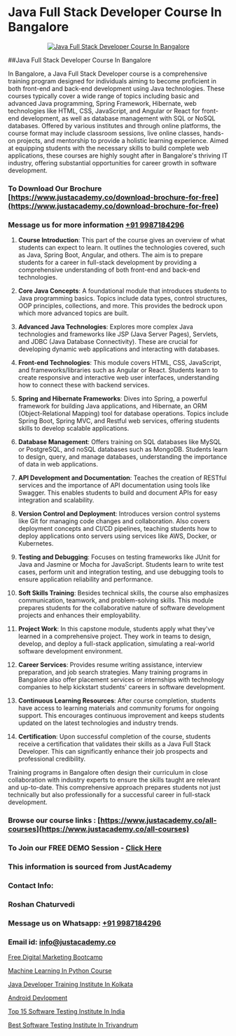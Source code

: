 # Java Full Stack Developer Course In Bangalore

<p align="center">
  <a href="https://justacademy.co/program-detail/full-stack-web-development">
    <img src="https://justacademy.co/storage2/program_images/1704700371.webp" alt="Java Full Stack Developer Course In Bangalore">
  </a>
</p>
##Java Full Stack Developer Course In Bangalore

In Bangalore, a Java Full Stack Developer course is a comprehensive training program designed for individuals aiming to become proficient in both front-end and back-end development using Java technologies. These courses typically cover a wide range of topics including basic and advanced Java programming, Spring Framework, Hibernate, web technologies like HTML, CSS, JavaScript, and Angular or React for front-end development, as well as database management with SQL or NoSQL databases. Offered by various institutes and through online platforms, the course format may include classroom sessions, live online classes, hands-on projects, and mentorship to provide a holistic learning experience. Aimed at equipping students with the necessary skills to build complete web applications, these courses are highly sought after in Bangalore's thriving IT industry, offering substantial opportunities for career growth in software development.
### To Download Our Brochure [https://www.justacademy.co/download-brochure-for-free](https://www.justacademy.co/download-brochure-for-free)
### Message us for more information [+91 9987184296](https://api.whatsapp.com/send?phone=919987184296)
1) **Course Introduction**: This part of the course gives an overview of what students can expect to learn. It outlines the technologies covered, such as Java, Spring Boot, Angular, and others. The aim is to prepare students for a career in full-stack development by providing a comprehensive understanding of both front-end and back-end technologies.

2) **Core Java Concepts**: A foundational module that introduces students to Java programming basics. Topics include data types, control structures, OOP principles, collections, and more. This provides the bedrock upon which more advanced topics are built.

3) **Advanced Java Technologies**: Explores more complex Java technologies and frameworks like JSP (Java Server Pages), Servlets, and JDBC (Java Database Connectivity). These are crucial for developing dynamic web applications and interacting with databases.

4) **Front-end Technologies**: This module covers HTML, CSS, JavaScript, and frameworks/libraries such as Angular or React. Students learn to create responsive and interactive web user interfaces, understanding how to connect these with backend services.

5) **Spring and Hibernate Frameworks**: Dives into Spring, a powerful framework for building Java applications, and Hibernate, an ORM (Object-Relational Mapping) tool for database operations. Topics include Spring Boot, Spring MVC, and Restful web services, offering students skills to develop scalable applications.

6) **Database Management**: Offers training on SQL databases like MySQL or PostgreSQL, and noSQL databases such as MongoDB. Students learn to design, query, and manage databases, understanding the importance of data in web applications.

7) **API Development and Documentation**: Teaches the creation of RESTful services and the importance of API documentation using tools like Swagger. This enables students to build and document APIs for easy integration and scalability.

8) **Version Control and Deployment**: Introduces version control systems like Git for managing code changes and collaboration. Also covers deployment concepts and CI/CD pipelines, teaching students how to deploy applications onto servers using services like AWS, Docker, or Kubernetes.

9) **Testing and Debugging**: Focuses on testing frameworks like JUnit for Java and Jasmine or Mocha for JavaScript. Students learn to write test cases, perform unit and integration testing, and use debugging tools to ensure application reliability and performance.

10) **Soft Skills Training**: Besides technical skills, the course also emphasizes communication, teamwork, and problem-solving skills. This module prepares students for the collaborative nature of software development projects and enhances their employability.

11) **Project Work**: In this capstone module, students apply what they've learned in a comprehensive project. They work in teams to design, develop, and deploy a full-stack application, simulating a real-world software development environment.

12) **Career Services**: Provides resume writing assistance, interview preparation, and job search strategies. Many training programs in Bangalore also offer placement services or internships with technology companies to help kickstart students' careers in software development.

13) **Continuous Learning Resources**: After course completion, students have access to learning materials and community forums for ongoing support. This encourages continuous improvement and keeps students updated on the latest technologies and industry trends.

14) **Certification**: Upon successful completion of the course, students receive a certification that validates their skills as a Java Full Stack Developer. This can significantly enhance their job prospects and professional credibility.

Training programs in Bangalore often design their curriculum in close collaboration with industry experts to ensure the skills taught are relevant and up-to-date. This comprehensive approach prepares students not just technically but also professionally for a successful career in full-stack development.

### Browse our course links : [https://www.justacademy.co/all-courses](https://www.justacademy.co/all-courses) 
### To Join our FREE DEMO Session - [Click Here](https://www.justacademy.co/register-for-course-demo)


### This information is sourced from JustAcademy
### Contact Info:
### Roshan Chaturvedi
### Message us on Whatsapp: [+91 9987184296](https://api.whatsapp.com/send?phone=919987184296)
### Email id: [info@justacademy.co](mailto:info@justacademy.co)
                
[Free Digital Marketing Bootcamp](https://www.linkedin.com/pulse/free-digital-marketing-bootcamp-justacademy-berlin-rdgbe?trackingId=pXeSE1%2BhTKBxCLxipQCihg%3D%3D&lipi=urn%3Ali%3Apage%3Ad_flagship3_company_admin%3BWtIq9U3gRByMpXlbn9mh%2Bw%3D%3D)

[Machine Learning In Python Course](https://www.linkedin.com/pulse/machine-learning-python-course-justacademy-stockport-dwkee?trackingId=PRX0P5QF9ZAiSYYjuo0ixw%3D%3D&lipi=urn%3Ali%3Apage%3Ad_flagship3_company_admin%3Bjjks6g4uSqSiY706oaUeMg%3D%3D)

[Java Developer Training Institute In Kolkata](https://medium.com/@mistersumit961/java-developer-training-institute-in-kolkata-97ad95edd588)

[Android Devlopment](https://medium.com/@akanshapatil/android-devlopment-ab47f8cea7df)

[Top 15 Software Testing Institute In India](https://justacademyin.github.io/justacademy/top-15-software-testing-institute-in-india)

[Best Software Testing Institute In Trivandrum](https://justacademyin.github.io/justacademy/best-software-testing-institute-in-trivandrum)

